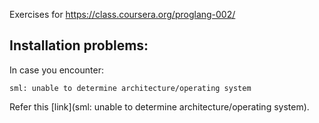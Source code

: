 Exercises for https://class.coursera.org/proglang-002/

## Installation problems:

In case you encounter:
	
	sml: unable to determine architecture/operating system

Refer this [link](sml: unable to determine architecture/operating system).
